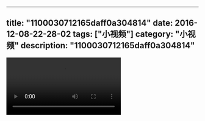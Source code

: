 
---
title: "1100030712165daff0a304814"
date: 2016-12-08-22-28-02
tags: ["小视频"]
category: "小视频"
description: "1100030712165daff0a304814"
---
<video src="http://ohtsqip0g.bkt.clouddn.com/1100030712165daff0a304814.mp4" controls="controls"></video>

